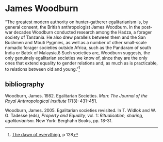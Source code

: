 # James Woodburn

“The greatest modern authority on hunter-gatherer egalitarianism is, by general consent, the British anthropologist James Woodburn. In the post-war decades Woodburn conducted research among the Hadza, a forager society of Tanzania. He also drew parallels between them and the San Bushmen and Mbuti Pygmies, as well as a number of other small-scale nomadic forager societies outside Africa, such as the Pandaram of south India or Batek of Malaysia.8 Such societies are, Woodburn suggests, the only genuinely egalitarian societies we know of, since they are the only ones that extend equality to gender relations and, as much as is practicable, to relations between old and young.”[^1] 


## bibliography

Woodburn, James. 1982. Egalitarian Societies. _Man: The Journal of the Royal Anthropological Institute_ 17(3): 431-451.

Woodburn, James. 2005. Egalitarian societies revisited. In T. Widlok and W. G. Tadesse (eds), _Property and Equality,_ vol. 1: _Ritualisation, sharing, egalitarianism._ New York: Berghahn Books, pp. 18-31.

[^1]: [The dawn of everything](dawn_of_everything_graeber_wengrow.md), p 128
